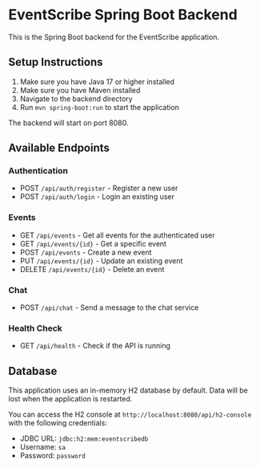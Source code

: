 
# EventScribe Spring Boot Backend

This is the Spring Boot backend for the EventScribe application.

## Setup Instructions

1. Make sure you have Java 17 or higher installed
2. Make sure you have Maven installed
3. Navigate to the backend directory
4. Run `mvn spring-boot:run` to start the application

The backend will start on port 8080.

## Available Endpoints

### Authentication
- POST `/api/auth/register` - Register a new user
- POST `/api/auth/login` - Login an existing user

### Events
- GET `/api/events` - Get all events for the authenticated user
- GET `/api/events/{id}` - Get a specific event
- POST `/api/events` - Create a new event
- PUT `/api/events/{id}` - Update an existing event
- DELETE `/api/events/{id}` - Delete an event

### Chat
- POST `/api/chat` - Send a message to the chat service

### Health Check
- GET `/api/health` - Check if the API is running

## Database

This application uses an in-memory H2 database by default. Data will be lost when the application is restarted.

You can access the H2 console at `http://localhost:8080/api/h2-console` with the following credentials:
- JDBC URL: `jdbc:h2:mem:eventscribedb`
- Username: `sa`
- Password: `password`
